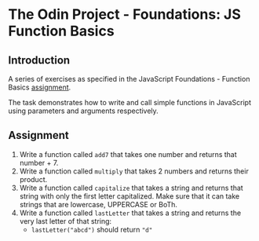 # The Odin Project - Foundations: JS Function Basics
## Introduction

A series of exercises as specified in the JavaScript Foundations - Function Basics
[assignment](https://www.theodinproject.com/lessons/foundations-function-basics#assignment).

The task demonstrates how to write and call simple functions in JavaScript using parameters and arguments respectively.

## Assignment

1. Write a function called `add7` that takes one number and returns that number + 7.
2. Write a function called `multiply` that takes 2 numbers and returns their product.
3. Write a function called `capitalize` that takes a string and returns that string with only the first letter capitalized. Make sure that it can take strings that are lowercase, UPPERCASE or BoTh.
4. Write a function called `lastLetter` that takes a string and returns the very last letter of that string:
    * `lastLetter("abcd")` should return `"d"`
